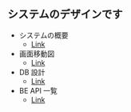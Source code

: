 ## システムのデザインです

- システムの概要
  - [Link](https://docs.google.com/spreadsheets/d/1qQxYQ7xZoRFK7YHllzB4u370u1D4EDxdsjzcVD6cFXQ/edit#gid=0)
- 画面移動図
  - [Link](https://docs.google.com/spreadsheets/d/1qQxYQ7xZoRFK7YHllzB4u370u1D4EDxdsjzcVD6cFXQ/edit#gid=1005637941)
- DB 設計
  - [Link](https://docs.google.com/spreadsheets/d/1qQxYQ7xZoRFK7YHllzB4u370u1D4EDxdsjzcVD6cFXQ/edit#gid=1722850558)
- BE API 一覧
  - [Link](https://docs.google.com/spreadsheets/d/1qQxYQ7xZoRFK7YHllzB4u370u1D4EDxdsjzcVD6cFXQ/edit#gid=1557528351)
